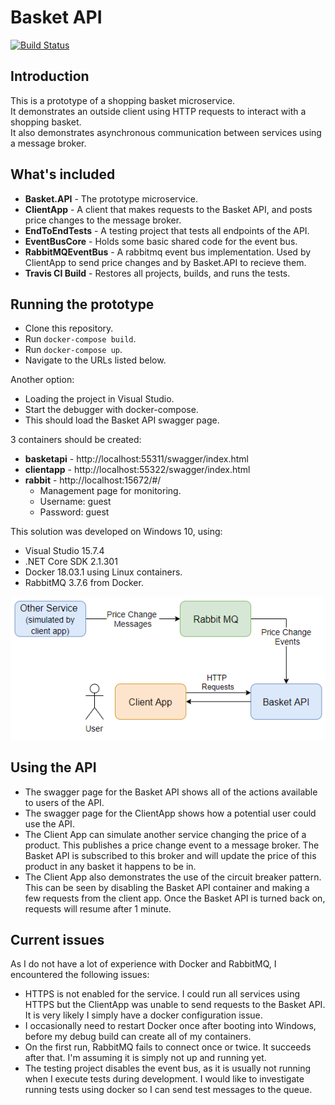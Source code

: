 # Basket API
[![Build Status](https://travis-ci.org/jhgann/Basket.API.svg?branch=master)](https://travis-ci.org/jhgann/Basket.API)

## Introduction
This is a prototype of a shopping basket microservice.  
It demonstrates an outside client using HTTP requests to interact with a shopping basket.  
It also demonstrates asynchronous communication between services using a message broker.

## What's included
- **Basket.API** - The prototype microservice.
- **ClientApp** - A client that makes requests to the Basket API, and posts price changes to the message broker.
- **EndToEndTests** - A testing project that tests all endpoints of the API.
- **EventBusCore** - Holds some basic shared code for the event bus.
- **RabbitMQEventBus** - A rabbitmq event bus implementation.  Used by ClientApp to send price changes and by Basket.API to recieve them.
- **Travis CI Build** - Restores all projects, builds, and runs the tests.

## Running the prototype
- Clone this repository.
- Run `docker-compose build`.
- Run `docker-compose up`.
- Navigate to the URLs listed below.

Another option:
- Loading the project in Visual Studio.
- Start the debugger with docker-compose.
- This should load the Basket API swagger page.

3 containers should be created:
- **basketapi** - http://localhost:55311/swagger/index.html
- **clientapp** - http://localhost:55322/swagger/index.html
- **rabbit** - http://localhost:15672/#/
  - Management page for monitoring.
  - Username: guest
  - Password: guest

This solution was developed on Windows 10, using:
- Visual Studio 15.7.4
- .NET Core SDK 2.1.301
- Docker 18.03.1 using Linux containers.
- RabbitMQ 3.7.6 from Docker.

![Diagram](Diagram2.png)

## Using the API
- The swagger page for the Basket API shows all of the actions available to users of the API.
- The swagger page for the ClientApp shows how a potential user could use the API.
- The Client App can simulate another service changing the price of a product. This publishes a price change event to a message broker.  The Basket API is subscribed to this broker and will update the price of this product in any basket it happens to be in.
- The Client App also demonstrates the use of the circuit breaker pattern.  This can be seen by disabling the Basket API container and making a few requests from the client app.  Once the Basket API is turned back on, requests will resume after 1 minute.  

## Current issues
As I do not have a lot of experience with Docker and RabbitMQ, I encountered the following issues:
- HTTPS is not enabled for the service.  I could run all services using HTTPS but the ClientApp was unable to send requests to the Basket API.  It is very likely I simply have a docker configuration issue.
- I occasionally need to restart Docker once after booting into Windows, before my debug build can create all of my containers.
- On the first run, RabbitMQ fails to connect once or twice.  It succeeds after that.  I'm assuming it is simply not up and running yet.
- The testing project disables the event bus, as it is usually not running when I execute tests during development.  I would like to investigate running tests using docker so I can send test messages to the queue.


